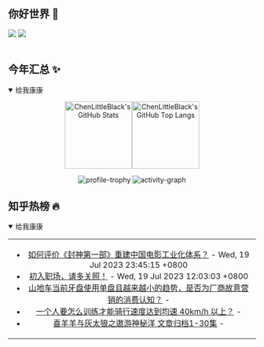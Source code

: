 ## 你好世界 👋

[![](https://img.shields.io/badge/@ChenLittleBlack-1a6c81?style=flat&logo=java&logoColor=1a6c81&label=Java&colorA=ffffff)](https://www.java.com/)
[![](https://img.shields.io/badge/@ChenLittleBlack-41b883?style=flat&logo=vuedotjs&logoColor=41b883&label=Vue&colorA=ffffff)](https://cn.vuejs.org/)

<div align="center">

<img alt="" src="https://readme-typing-svg.herokuapp.com?font=Consolas&center=true&vCenter=true&width=800&height=60&lines=The+traveler+often+arrives%2C+and+the+doer+often+succeeds.">
<img width="800"  height="3" alt="" src="https://camo.githubusercontent.com/82291b0fe831bfc6781e07fc5090cbd0a8b912bb8b8d4fec0696c881834f81ac/68747470733a2f2f70726f626f742e6d656469612f394575424971676170492e676966">

</div>


## 今年汇总 ✨

<details open>

<summary>给我康康</summary>

<div align="center">

<img height="137px" alt="ChenLittleBlack's GitHub Stats" src="https://github-readme-stats-roan-delta.vercel.app/api?username=ChenLittleBlack&hide_title=false&hide_border=true&show_icons=true&include_all_commits=true&line_height=21&bg_color=0,EC6C6C,FFD479,FFFC79,73FA79&theme=graywhite&locale=cn" /><img align="" height="137px" alt="ChenLittleBlack's GitHub Top Langs" src="https://github-readme-stats-roan-delta.vercel.app/api/top-langs/?username=ChenLittleBlack&hide_title=false&hide_border=true&layout=compact&bg_color=0,73FA79,73FDFF,D783FF&theme=graywhite&locale=cn" />

<img alt="profile-trophy" src="https://github-profile-trophy.vercel.app/?username=ChenLittleBlack&theme=algolia&column=-1" />

<img alt="activity-graph" src="https://activity-graph.herokuapp.com/graph?username=ChenLittleBlack&theme=github" />

</div>

</details>


## 知乎热榜 🔥

<details open>

<summary>给我康康</summary>

<div align="center">

<table style="height: 300px;">
<tr>
<td align="center" valign="middle">

<!-- START_SECTION:blog -->
* <a href='http://www.zhihu.com/question/612906040/answer/3125991677?utm_campaign=rss&utm_medium=rss&utm_source=rss&utm_content=title' target='_blank'>如何评价《封神第一部》重建中国电影工业化体系？</a> - Wed, 19 Jul 2023 23:45:15 +0800
* <a href='http://zhuanlan.zhihu.com/p/644075669?utm_campaign=rss&utm_medium=rss&utm_source=rss&utm_content=title' target='_blank'>初入职场，请多关照！</a> - Wed, 19 Jul 2023 12:03:03 +0800
* <a href='http://www.zhihu.com/question/591800957/answer/2962363216?utm_campaign=rss&utm_medium=rss&utm_source=rss&utm_content=title' target='_blank'>山地车当前牙盘使用单盘且越来越小的趋势，是否为厂商故意营销的消费认知？</a> - 
* <a href='http://www.zhihu.com/question/545919128/answer/2619836925?utm_campaign=rss&utm_medium=rss&utm_source=rss&utm_content=title' target='_blank'>一个人要怎么训练才能骑行速度达到均速 40km/h 以上？</a> - 
* <a href='http://zhuanlan.zhihu.com/p/643211512?utm_campaign=rss&utm_medium=rss&utm_source=rss&utm_content=title' target='_blank'>喜羊羊与灰太狼之遨游神秘洋 文章归档1-30集</a> - 
<!-- END_SECTION:blog -->

</td>
</tr>
</table>

</div>
</details>
